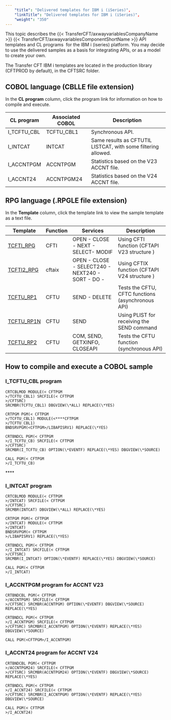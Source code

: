 ```yaml
---
    "title": "Delivered templates for IBM i (iSeries)",
    "linkTitle": "Delivered templates for IBM i (iSeries)",
    "weight": "350"
---
```

This topic describes the {{< TransferCFT/axwayvariablesCompanyName  >}} {{< TransferCFT/axwayvariablesComponentShortName  >}} API templates and CL programs  for the IBM i (iseries) platform. You may decide to use the delivered samples as a basis for integrating APIs, or as a model to create your own.

The Transfer CFT IBM i templates are located in the production library (CFTPROD by default), in the CFTSRC folder.

<span id="COBOL"></span>

COBOL language (CBLLE file extension)
-------------------------------------

In the **CL program** column, click the program link for information on how to compile and execute.


| CL program  | Associated COBOL  | Description  |
| --- | --- | --- |
| I_TCFTU_CBL  | TCFTU_CBL1  | Synchronous API.  |
| I_INTCAT  | INTCAT  | Same results as CFTUTIL LISTCAT, with some filtering allowed.  |
| I_ACCNTPGM  | ACCNTPGM  | Statistics based on the V23 ACCNT file.  |
| I_ACCNT24  | ACCNTPGM24  | Statistics based on the V24 ACCNT file.  |


<span id="RPG"></span>

RPG language (.RPGLE file extension)
------------------------------------

In the **Template** column, click the template link to view the sample template as a text file.


| Template  | Function  | Services | Description  |
| --- | --- | --- | --- |
| [TCFTI_RPG]()  | CFTI  | OPEN - CLOSE - NEXT - SELECT- MODIF  | Using CFTI function (CFTAPI V23 structure )  |
| [TCFTI2_RPG]()  | cftaix  | OPEN - CLOSE - SELECT240 - NEXT240 - SORT - DO -  | Using CFTIX function (CFTAPI V24 structure )  |
| [TCFTU_RP1]()  | CFTU  | SEND - DELETE  | Tests the CFTU, CFTC functions (asynchronous API)  |
| [TCFTU_RP1N]()  | CFTU  | SEND  | Using PLIST for receiving the SEND command  |
| [TCFTU_RP2]()  | CFTU  | COM, SEND, GETXINFO, CLOSEAPI  | Tests the CFTU function (synchronous API)  |


How to compile and execute a COBOL sample
-----------------------------------------

<span id="TCFTU"></span>

### I_TCFTU_CBL program

```
CRTCBLMOD MODULE(< CFTPGM
>/TCFTU_CBL1) SRCFILE(< CFTPGM
>/CFTSRC)
SRCMBR(TCFTU_CBL1) DBGVIEW(\*ALL) REPLACE(\*YES)
 
CRTPGM PGM(< CFTPGM
>/TCFTU_CBL1) MODULE(<****CFTPGM
>/TCFTU_CBL1)
BNDSRVPGM(<CFTPGM>/LIBAPISRV1) REPLACE(\*YES)
 
CRTBNDCL PGM(< CFTPGM
>/I_TCFTU_CB) SRCFILE(< CFTPGM
>/CFTSRC)
SRCMBR(I_TCFTU_CB) OPTION(\*EVENTF) REPLACE(\*YES) DBGVIEW(\*SOURCE)
 
CALL PGM(< CFTPGM
>/I_TCFTU_CB)
```
<span id="INTCAT"></span>****

### I_INTCAT program

```
CRTCBLMOD MODULE(< CFTPGM
>/INTCAT) SRCFILE(< CFTPGM
>/CFTSRC)
SRCMBR(INTCAT) DBGVIEW(\*ALL) REPLACE(\*YES)
 
CRTPGM PGM(< CFTPGM
>/INTCAT) MODULE(< CFTPGM
>/INTCAT)
BNDSRVPGM(< CFTPGM
>/LIBAPISRV1) REPLACE(\*YES)
 
CRTBNDCL PGM(< CFTPGM
>/I_INTCAT) SRCFILE(< CFTPGM
>/CFTSRC)
SRCMBR(I_INTCAT) OPTION(\*EVENTF) REPLACE(\*YES) DBGVIEW(\*SOURCE)
 
CALL PGM(< CFTPGM
>/I_INTCAT)
```
<span id="ACCNTPGM"></span>

### I_ACCNTPGM program for ACCNT V23

```
CRTBNDCBL PGM(< CFTPGM
>/ACCNTPGM) SRCFILE(< CFTPGM
>/CFTSRC) SRCMBR(ACCNTPGM) OPTION(\*EVENTF) DBGVIEW(\*SOURCE) REPLACE(\*YES)
 
CRTBNDCL PGM(< CFTPGM
>/I_ACCNTPGM) SRCFILE(< CFTPGM
>/CFTSRC) SRCMBR(I_ACCNTPGM) OPTION(\*EVENTF) REPLACE(\*YES) DBGVIEW(\*SOURCE)
 
CALL PGM(<CFTPGM>/I_ACCNTPGM)
```
<span id="ACCNT24"></span>

### I_ACCNT24 program for ACCNT V24

```
CRTBNDCBL PGM(< CFTPGM
>/ACCNTPGM24) SRCFILE(< CFTPGM
>/CFTSRC) SRCMBR(ACCNTPGM24) OPTION(\*EVENTF) DBGVIEW(\*SOURCE) REPLACE(\*YES)
 
CRTBNDCL PGM(< CFTPGM
>/I_ACCNT24) SRCFILE(< CFTPGM
>/CFTSRC) SRCMBR(I_ACCNTPGM) OPTION(\*EVENTF) REPLACE(\*YES) DBGVIEW(\*SOURCE)
 
CALL PGM(< CFTPGM
>/I_ACCNT24)
```
